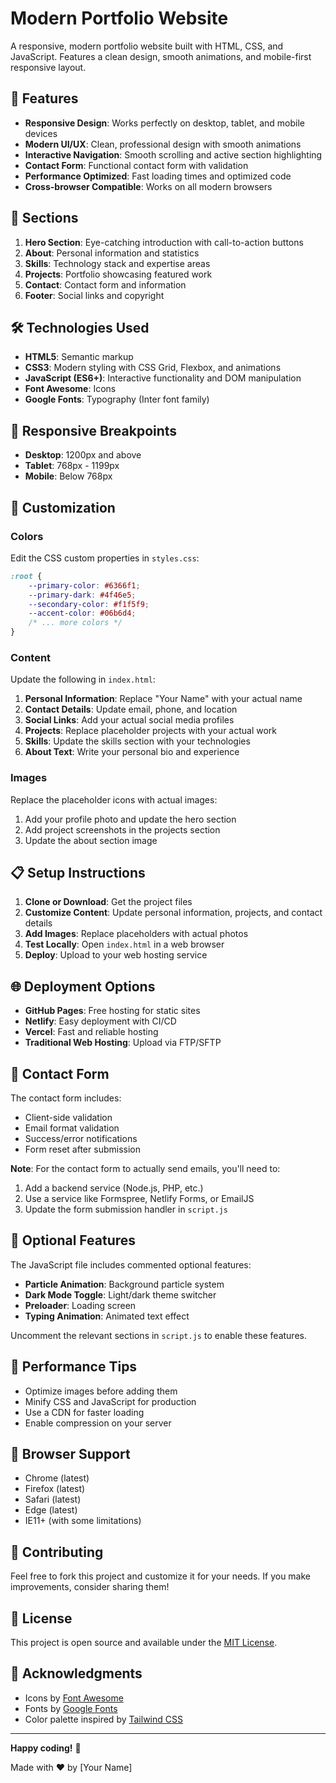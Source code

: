 # Modern Portfolio Website

A responsive, modern portfolio website built with HTML, CSS, and JavaScript. Features a clean design, smooth animations, and mobile-first responsive layout.

## 🌟 Features

- **Responsive Design**: Works perfectly on desktop, tablet, and mobile devices
- **Modern UI/UX**: Clean, professional design with smooth animations
- **Interactive Navigation**: Smooth scrolling and active section highlighting
- **Contact Form**: Functional contact form with validation
- **Performance Optimized**: Fast loading times and optimized code
- **Cross-browser Compatible**: Works on all modern browsers

## 🚀 Sections

1. **Hero Section**: Eye-catching introduction with call-to-action buttons
2. **About**: Personal information and statistics
3. **Skills**: Technology stack and expertise areas
4. **Projects**: Portfolio showcasing featured work
5. **Contact**: Contact form and information
6. **Footer**: Social links and copyright

## 🛠️ Technologies Used

- **HTML5**: Semantic markup
- **CSS3**: Modern styling with CSS Grid, Flexbox, and animations
- **JavaScript (ES6+)**: Interactive functionality and DOM manipulation
- **Font Awesome**: Icons
- **Google Fonts**: Typography (Inter font family)

## 📱 Responsive Breakpoints

- **Desktop**: 1200px and above
- **Tablet**: 768px - 1199px
- **Mobile**: Below 768px

## 🎨 Customization

### Colors
Edit the CSS custom properties in `styles.css`:

```css
:root {
    --primary-color: #6366f1;
    --primary-dark: #4f46e5;
    --secondary-color: #f1f5f9;
    --accent-color: #06b6d4;
    /* ... more colors */
}
```

### Content
Update the following in `index.html`:

1. **Personal Information**: Replace "Your Name" with your actual name
2. **Contact Details**: Update email, phone, and location
3. **Social Links**: Add your actual social media profiles
4. **Projects**: Replace placeholder projects with your actual work
5. **Skills**: Update the skills section with your technologies
6. **About Text**: Write your personal bio and experience

### Images
Replace the placeholder icons with actual images:

1. Add your profile photo and update the hero section
2. Add project screenshots in the projects section
3. Update the about section image

## 📋 Setup Instructions

1. **Clone or Download**: Get the project files
2. **Customize Content**: Update personal information, projects, and contact details
3. **Add Images**: Replace placeholders with actual photos
4. **Test Locally**: Open `index.html` in a web browser
5. **Deploy**: Upload to your web hosting service

## 🌐 Deployment Options

- **GitHub Pages**: Free hosting for static sites
- **Netlify**: Easy deployment with CI/CD
- **Vercel**: Fast and reliable hosting
- **Traditional Web Hosting**: Upload via FTP/SFTP

## 📧 Contact Form

The contact form includes:
- Client-side validation
- Email format validation
- Success/error notifications
- Form reset after submission

**Note**: For the contact form to actually send emails, you'll need to:
1. Add a backend service (Node.js, PHP, etc.)
2. Use a service like Formspree, Netlify Forms, or EmailJS
3. Update the form submission handler in `script.js`

## 🔧 Optional Features

The JavaScript file includes commented optional features:

- **Particle Animation**: Background particle system
- **Dark Mode Toggle**: Light/dark theme switcher
- **Preloader**: Loading screen
- **Typing Animation**: Animated text effect

Uncomment the relevant sections in `script.js` to enable these features.

## 🎯 Performance Tips

- Optimize images before adding them
- Minify CSS and JavaScript for production
- Use a CDN for faster loading
- Enable compression on your server

## 📱 Browser Support

- Chrome (latest)
- Firefox (latest)
- Safari (latest)
- Edge (latest)
- IE11+ (with some limitations)

## 🤝 Contributing

Feel free to fork this project and customize it for your needs. If you make improvements, consider sharing them!

## 📄 License

This project is open source and available under the [MIT License](LICENSE).

## 🙏 Acknowledgments

- Icons by [Font Awesome](https://fontawesome.com/)
- Fonts by [Google Fonts](https://fonts.google.com/)
- Color palette inspired by [Tailwind CSS](https://tailwindcss.com/)

---

**Happy coding!** 🚀

Made with ❤️ by [Your Name]
